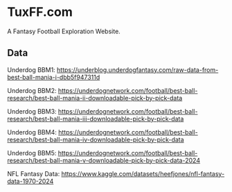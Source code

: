 # TuxFF.com

A Fantasy Football Exploration Website.

## Data
Underdog BBM1: https://underblog.underdogfantasy.com/raw-data-from-best-ball-mania-i-dbb5f947311d

Underdog BBM2: https://underdognetwork.com/football/best-ball-research/best-ball-mania-ii-downloadable-pick-by-pick-data

Underdog BBM3: https://underdognetwork.com/football/best-ball-research/best-ball-mania-iii-downloadable-pick-by-pick-data

Underdog BBM4: https://underdognetwork.com/football/best-ball-research/best-ball-mania-iv-downloadable-pick-by-pick-data

Underdog BBM5: https://underdognetwork.com/football/best-ball-research/best-ball-mania-v-downloadable-pick-by-pick-data-2024

NFL Fantasy Data: https://www.kaggle.com/datasets/heefjones/nfl-fantasy-data-1970-2024
